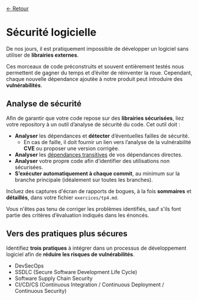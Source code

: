 [← Retour](../README.md)

# Sécurité logicielle

De nos jours, il est pratiquement impossible de développer un logiciel sans utiliser de **librairies externes**.

Ces morceaux de code préconstruits et souvent entièrement testés nous permettent de gagner du temps et d’éviter de 
réinventer la roue. Cependant, chaque nouvelle dépendance ajoutée à notre produit peut introduire des **vulnérabilités**.

## Analyse de sécurité

Afin de garantir que votre code repose sur des **librairies sécurisées**, liez votre repository à un outil d’analyse de 
sécurité du code. Cet outil doit :

- **Analyser** les dépendances et **détecter** d’éventuelles failles de sécurité.
  - En cas de faille, il doit fournir un lien vers l’analyse de la vulnérabilité **CVE** ou proposer une version corrigée.
- **Analyser** les [dépendances transitives](https://semgrep.dev/blog/2023/transitive-supply-chain-vulnerabilities) de vos dépendances directes.
- **Analyser** votre propre code afin d’identifier des utilisations non sécurisées.
- **S’exécuter automatiquement à chaque commit**, au minimum sur la branche principale (idéalement sur toutes les branches).

Incluez des captures d'écran de rapports de bogues, à la fois **sommaires** et **détaillés**, dans votre fichier `exercices/tp4.md`.

Vous n'êtes pas tenu de corriger les problèmes identifiés, sauf s'ils font partie des critères d’évaluation indiqués dans
les énoncés.

## Vers des pratiques plus sécures

Identifiez **trois pratiques** à intégrer dans un processus de développement logiciel afin de **réduire les risques de vulnérabilités**.

- DevSecOps
- SSDLC (Secure Software Development Life Cycle)
- Software Supply Chain Security
- CI/CD/CS (Continuous Integration / Continuous Deployment / Continuous Security)
